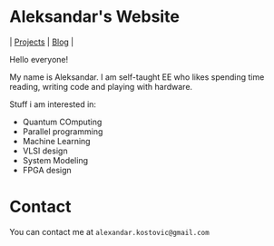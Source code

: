 # Aleksandar's Website
|  [Projects](projects.md) | [Blog](blog/index.md) |

Hello everyone! 

My name is Aleksandar. I am self-taught EE who likes spending time reading, writing code and playing with hardware.

Stuff i am interested in:
- Quantum COmputing
- Parallel programming
- Machine Learning
- VLSI design
- System Modeling
- FPGA design


# Contact

You can contact me at `alexandar.kostovic@gmail.com`
